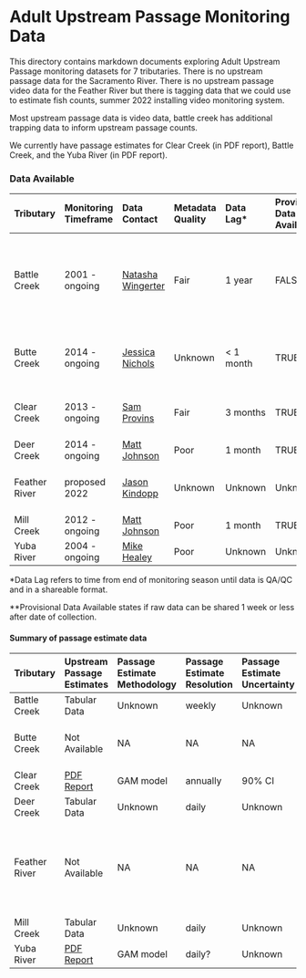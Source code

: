 # Adult Upstream Passage Monitoring Data

This directory contains markdown documents exploring Adult Upstream Passage monitoring datasets for 7 tributaries. There is no upstream passage data for the Sacramento River. There is no upstream passage video data for the Feather River but there is tagging data that we could use to estimate fish counts, summer 2022 installing video monitoring system. 

Most upstream passage data is video data, battle creek has additional trapping data to inform upstream passage counts.

We currently have passage estimates for Clear Creek (in PDF report),  Battle Creek, and the Yuba River (in PDF report). 

### Data Available

| Tributary | Monitoring Timeframe | Data Contact | Metadata Quality | Data Lag* | Provisional Data Available** | Notes | 
| :--------- | :------------ | :------------ | :----------- | :-----------| :----------- | :----------- | 
| Battle Creek | 2001 - ongoing | [Natasha Wingerter](mailto:natasha_wingerter@fws.gov) | Fair | 1 year | FALSE? | Large data lag because of time needed to watch video footage|
| Butte Creek | 2014 - ongoing | [Jessica Nichols](Jessica.Nichols@Wildlife.ca.gov) | Unknown |  < 1 month | TRUE | Monitoring occurs, data not yet acquired |
| Clear Creek | 2013 - ongoing | [Sam Provins](mailto:samuel_provins@fws.gov) | Fair | 3 months | TRUE | Additional metadata available in [report](https://www.fws.gov/redbluff/CC%20BC/Clear%20Creek%20Monitoring%20Final%20Reports/2013-2018%20Clear%20Creek%20Adult%20Spring-run%20Chinook%20Salmon%20Monitoring.pdf) |
| Deer Creek | 2014 - ongoing | [Matt Johnson](mailto:Matt.Johnson@wildlife.ca.gov) | Poor | 1 month | TRUE | |
| Feather River | proposed 2022 | [Jason Kindopp](mailto:Jason.Kindopp@water.ca.gov) | Unknown  | Unknown | Unknown | Currently tagging data available | 
| Mill Creek | 2012 - ongoing | [Matt Johnson](mailto:Matt.Johnson@wildlife.ca.gov) | Poor | 1 month | TRUE | |
| Yuba River | 2004 - ongoing | [Mike Healey](mailto:Mike.Healey@wildlife.ca.gov) | Poor | Unknown | Unknown | | 

*Data Lag refers to time from end of monitoring season until data is QA/QC and in a shareable format. 

**Provisional Data Available states if raw data can be shared 1 week or less after date of collection.


#### Summary of passage estimate data

| Tributary | Upstream Passage Estimates | Passage Estimate Methodology | Passage Estimate Resolution | Passage Estimate Uncertainty  | Notes | 
| :--------- | :------------ | :------------ | :----------- | :----------- | :--------------------- | 
| Battle Creek | Tabular Data | Unknown | weekly | Unknown | | 
| Butte Creek | Not Available | NA | NA | NA | Only raw data, not transformed in any way |
| Clear Creek | [PDF Report](https://www.fws.gov/redbluff/CC%20BC/Clear%20Creek%20Monitoring%20Final%20Reports/2013-2018%20Clear%20Creek%20Adult%20Spring-run%20Chinook%20Salmon%20Monitoring.pdf) | GAM model | annually | 90% CI | | 
| Deer Creek| Tabular Data | Unknown | daily | Unknown | |
| Feather River | Not Available | NA | NA | NA | Currently tagging data available, proposed video monitoring 2022 |
| Mill Creek | Tabular Data | Unknown | daily | Unknown | |
| Yuba River | [PDF Report](https://storage.cloud.google.com/jpe-dev-bucket/adult-upstream-passage-monitoring/yuba-river/data-raw/2020%20Update%20LYR%20Chinook%20Salmon%20Run%20Differentiation_December%202020.pdf) | GAM model | daily? | Unknown | | 



